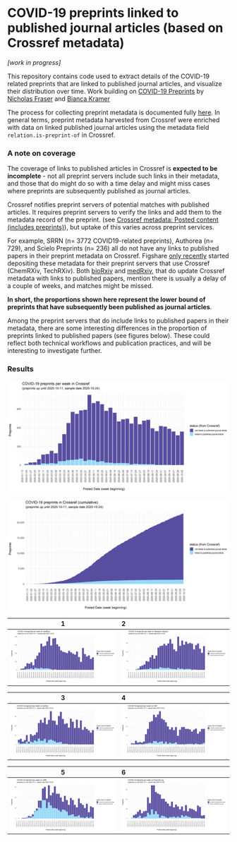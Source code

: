 # COVID-19 preprints linked to published journal articles (based on Crossref metadata)

*[work in progress]*

This repository contains code used to extract details of the COVID-19 related preprints that are linked to published journal articles, and visualize their distribution over time. Work building on [COVID-19 Preprints](https://github.com/nicholasmfraser/covid19_preprints) by [Nicholas Fraser](https://orcid.org/0000-0002-7582-6339) and [Bianca Kramer](https://orcid.org/0000-0002-5965-6560)


The process for collecting preprint metadata is documented fully [here](covid19_preprints_published.Rmd). In general terms, preprint metadata harvested from Crossref were enriched with data on linked published journal articles using the metadata field `relation.is-preprint-of` in Crossref.  

### A note on coverage
The coverage of links to published articles in Crossref is **expected to be incomplete** - not all preprint servers include such links in their metadata, and those that do might do so with a time delay and might miss cases where preprints are subsequently published as journal articles. 

Crossref notifies preprint servers of potential matches with published articles. It requires preprint servers to verify the links and add them to the metadata record of the preprint. 
(see [Crossref metadata: Posted content (includes preprints)](https://support.crossref.org/hc/en-us/articles/213126346-Posted-content-includes-preprints#assoc)), but uptake of this varies across preprint services.


For example, SRRN (n= 3772 COVID19-related preprints), Authorea (n= 729), and Scielo Preprints (n= 236) all do not have any links to published papers in their preprint metadata on Crossref. Figshare [only recently](https://twitter.com/figshare/status/1277516684358803461) started depositing these metadata for their preprint servers that use Crossref (ChemRXiv, TechRXiv). Both [bioRxiv](https://www.biorxiv.org/about/FAQ) and [medRxiv](https://www.medrxiv.org/about/FAQ), that do update Crossref metadata with links to published papers, mention there is usually a delay of a couple of weeks, and matches might be missed. 

**In short, the proportions shown here represent the lower bound of preprints that have subsequently been published as journal articles**. 

Among the preprint servers that do include links to published papers in their metadata, there are some interesting differences in the proportion of preprints linked to published papers (see figures below). These could reflect both technical workflows and publication practices, and will be interesting to investigate further. 

### Results
![](outputs/figures/covid19_preprints_published_week.png)

![](outputs/figures/covid19_preprints_published_day_cumulative.png)


1 | 2 
:--------------------------:|:----------------------------|
![COVID-19 preprints per week - medRxiv](outputs/figures/covid19_preprints_published_medRxiv_week.png) | ![COVID-19 preprints per week - ResearchSquare](outputs/figures/covid19_preprints_published_Research%20Square_week.png)

3 | 4 
:--------------------------:|:----------------------------|
![COVID-19 preprints per week - bioRxiv](outputs/figures/covid19_preprints_published_bioRxiv_week.png) | ![COVID-19 preprints per week - OSF](outputs/figures/covid19_preprints_published_OSF_week.png)

5 | 6
:--------------------------:|:----------------------------|
![COVID-19 preprints per week - JMIR](outputs/figures/covid19_preprints_published_JMIR_week.png) | ![COVID-19 preprints per week - Preprints.org](outputs/figures/covid19_preprints_published_Preprints.org_week.png)
